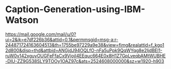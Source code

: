 # Caption-Generation-using-IBM-Watson

https://mail.google.com/mail/u/0?ui=2&ik=e7df226b36&attid=0.1&permmsgid=msg-a:r-244871724163604513&th=1755be97229a9e38&view=fimg&realattid=f_kgo12d800&disp=thd&attbid=ANGjdJ94OQLfO-nFa5uPpk9QqWYqg8e2IjdBEl1-ruW0v142xguyOUGFeFfaCx9VjojI4EEquc664E0x8H1Z7GpLveqbAMtWUBHE-DIU-ZZ9G538SLY9TOOy1OAZ97c&ats=2524608000000&sz=w1920-h903
